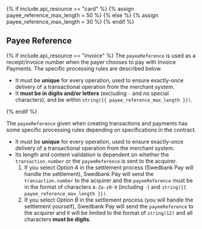 {% if include.api_resource  == "card" %}
  {% assign payee_reference_max_length = 50 %}
{% else %}
  {% assign payee_reference_max_length = 30 %}
{% endif %}

## Payee Reference

{% if include.api_resource  == "invoice" %}
The `payeeReference` is used as a receipt/invoice number when the payer chooses
to pay with Invoice Payments. The specific processing rules are described below.

* It must be **unique** for every operation, used to ensure exactly-once
  delivery of a transactional operation from the merchant system.
* It **must be in digits and/or letters** (excluding `-` and no special
  characters), and be within `string({{ payee_reference_max_length }})`.

{% endif %}


The `payeeReference` given when creating transactions and payments has some
specific processing rules depending on specifications in the contract.

*   It must be **unique** for every operation, used to ensure exactly-once
    delivery of a transactional operation from the merchant system.
*   Its length and content validation is dependent on whether the
    `transaction.number` or the `payeeReference` is sent to the acquirer.
    1.  If you select *Option A* in the settlement process (Swedbank Pay will
        handle the settlement), Swedbank Pay will send the `transaction.number`
        to the acquirer and the `payeeReference` must be in the format of
        characters `A-Za-z0-9` (including `-`) and
        `string({{ payee_reference_max_length }})`.
    2.  If you select *Option B* in the settlement process (you will handle the
        settlement yourself), Swedbank Pay will send the `payeeReference` to the
        acquirer and it will be limited to the format of `string(12)` and all
        characters **must be digits**.
